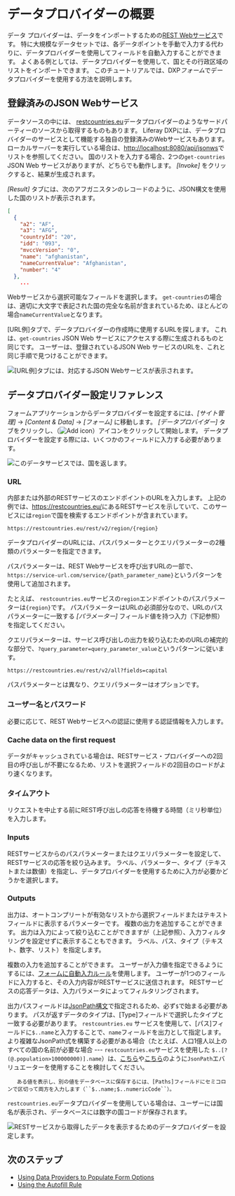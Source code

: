 # データプロバイダーの概要

データ プロバイダーは、データをインポートするための[REST Webサービス](https://en.wikipedia.org/wiki/Representational_state_transfer)です。 特に大規模なデータセットでは、各データポイントを手動で入力する代わりに、データプロバイダーを使用してフィールドを自動入力することができます。 よくある例としては、データプロバイダーを使用して、国とその行政区域のリストをインポートできます。 このチュートリアルでは、DXP*フォーム*でデータプロバイダーを使用する方法を説明します。

## 登録済みのJSON Webサービス

データソースの中には、 [restcountries.eu](https://restcountries.eu)データプロバイダーのようなサードパーティーのソースから取得するものもあります。 Liferay DXPには、データプロバイダーのサービスとして機能する独自の登録済みのWebサービスもあります。  ローカルサーバーを実行している場合は、<http://localhost:8080/api/jsonws>でリストを参照してください。 国のリストを入力する場合、2つの`get-countries` JSON Web サービスがありますが、どちらでも動作します。 *[Invoke]* をクリックすると、結果が生成されます。

*[Result]* タブには、次のアフガニスタンのレコードのように、JSON構文を使用した国のリストが表示されます。

``` json
[
  {
    "a2": "AF",
    "a3": "AFG",
    "countryId": "20",
    "idd": "093",
    "mvccVersion": "0",
    "name": "afghanistan",
    "nameCurrentValue": "Afghanistan",
    "number": "4"
  },
    ...
```

Webサービスから選択可能なフィールドを選択します。 `get-countries`の場合は、適切に大文字で表記された国の完全な名前が含まれているため、ほとんどの場合`nameCurrentValue`となります。

[URL例]タブで、データプロバイダーの作成時に使用するURLを探します。 これは、`get-countries` JSON Web サービスにアクセスする際に生成されるものと同じです。 ユーザーは、登録されているJSON Web サービスのURLを、これと同じ手順で見つけることができます。

![[URL例]タブには、対応するJSON Webサービスが表示されます。](./data-providers-overview/images/02.png)

## データプロバイダー設定リファレンス

フォームアプリケーションからデータプロバイダーを設定するには、*[サイト管理]* → *[Content & Data]* → *[フォーム]* に移動します。 *[データプロバイダー]* タブをクリックし、（![Add icon](../../../images/icon-add.png)）アイコンをクリックして開始します。 データプロバイダーを設定する際には、いくつかのフィールドに入力する必要があります。

![このデータサービスでは、国を返します。](./data-providers-overview/images/03.png)

### URL

内部または外部のRESTサービスのエンドポイントのURLを入力します。 上記の例では、<https://restcountries.eu/>にあるRESTサービスを示していて、このサービスには`region`で国を検索するエンドポイントが含まれています。

`https://restcountries.eu/rest/v2/region/{region}`

データプロバイダーのURLには、パスパラメーターとクエリパラメーターの2種類のパラメーターを指定できます。

パスパラメーターは、REST Webサービスを呼び出すURLの一部で、`https://service-url.com/service/{path_parameter_name}`というパターンを使用して追加されます。

たとえば、 `restcountries.eu`サービスの`region`エンドポイントのパスパラメーターは`{region}`です。 パスパラメーターはURLの必須部分なので、URLのパスパラメーターに一致する *[パラメーター]* フィールド値を持つ入力（下記参照）を指定してください。

クエリパラメーターは、サービス呼び出しの出力を絞り込むためのURLの補完的な部分で、`?query_parameter=query_parameter_value`というパターンに従います。

    https://restcountries.eu/rest/v2/all?fields=capital

パスパラメーターとは異なり、クエリパラメーターはオプションです。

### ユーザー名とパスワード

必要に応じて、REST Webサービスへの認証に使用する認証情報を入力します。

### Cache data on the first request

データがキャッシュされている場合は、RESTサービス・プロバイダーへの2回目の呼び出しが不要になるため、リストを選択フィールドの2回目のロードがより速くなります。

### タイムアウト

リクエストを中止する前にREST呼び出しの応答を待機する時間（ミリ秒単位）を入力します。

### Inputs

RESTサービスからのパスパラメーターまたはクエリパラメーターを設定して、RESTサービスの応答を絞り込みます。 ラベル、パラメーター、タイプ（テキストまたは数値）を指定し、データプロバイダーを使用するために入力が必要かどうかを選択します。

### Outputs

出力は、オートコンプリートが有効なリストから選択フィールドまたはテキストフィールドに表示するパラメーターです。 複数の出力を追加することができます。 出力は入力によって絞り込むことができますが（上記参照）、入力フィルタリングを設定せずに表示することもできます。 ラベル、パス、タイプ（テキスト、数字、リスト）を指定します。

複数の入力を追加することができます。 ユーザーが入力値を指定できるようにするには、[フォームに自動入力ルール](../form-rules/using-the-autofill-rule.md)を使用します。 ユーザーが1つのフィールドに入力すると、その入力内容がRESTサービスに送信されます。 RESTサービスの応答データは、入力パラメータによってフィルタリングされます。

出力パスフィールドは[JsonPath構文](https://github.com/json-path/JsonPath)で指定されるため、必ず`$`で始まる必要があります。 パスが返すデータのタイプは、[Type]フィールドで選択したタイプと一致する必要があります。 `restcountries.eu` サービスを使用して、[パス]フィールドに`$..name`と入力することで、`name`フィールドを出力として指定します。 より複雑なJsonPath式を構築する必要がある場合（たとえば、人口1億人以上のすべての国の名前が必要な場合 --- `restcountries.eu`サービスを使用した `$..[?(@.population>100000000)].name`）は、[こちら](http://jsonpath.herokuapp.com/)や[こちら](https://jsonpath.com/)のように`JsonPath`エバリュエーターを使用することを検討してください。

``` tip::
   ある値を表示し、別の値をデータベースに保存するには、[Paths]フィールドにセミコロンで区切って両方を入力します（``$..name;$..numericCode``）。
```

`restcountries.eu`データプロバイダーを使用している場合は、ユーザーには国名が表示され、データベースには数字の国コードが保存されます。

![RESTサービスから取得したデータを表示するためのデータプロバイダーを設定します。](./data-providers-overview/images/01.png)

## 次のステップ

  - [Using Data Providers to Populate Form Options](./using-data-providers-to-populate-form-options.md)
  - [Using the Autofill Rule](../form-rules/using-the-autofill-rule.md)
